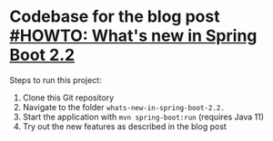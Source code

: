 # Codebase for the blog post [#HOWTO: What's new in Spring Boot 2.2](https://rieckpil.de/review-whats-new-in-spring-boot-2-2/)

Steps to run this project:

1. Clone this Git repository
2. Navigate to the folder `whats-new-in-spring-boot-2.2.`
3. Start the application with `mvn spring-boot:run` (requires Java 11)
4. Try out the new features as described in the blog post